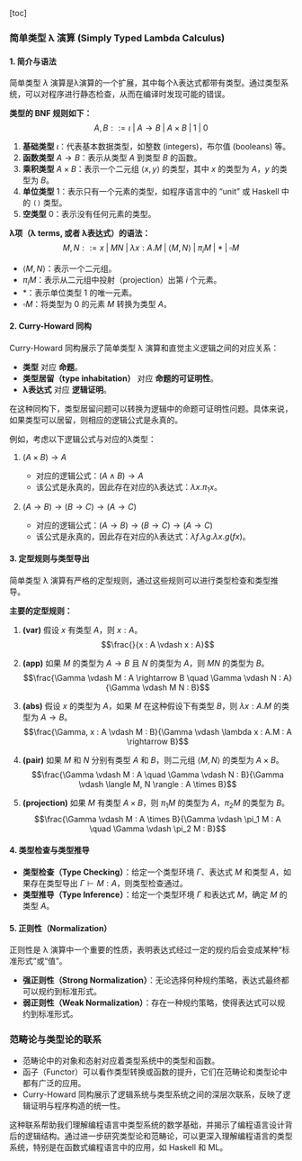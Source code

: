 [toc]

### 简单类型 λ 演算 (Simply Typed Lambda Calculus)

#### 1. 简介与语法
简单类型 $\lambda$ 演算是λ演算的一个扩展，其中每个λ表达式都带有类型。通过类型系统，可以对程序进行静态检查，从而在编译时发现可能的错误。

**类型的 BNF 规则如下：**
$$
A, B ::= \iota \;|\; A \rightarrow B \;|\; A \times B \;|\; 1 \;|\; 0
$$
1. **基础类型** $\iota$：代表基本数据类型，如整数 (integers)，布尔值 (booleans) 等。
2. **函数类型** $A \rightarrow B$：表示从类型 $A$ 到类型 $B$ 的函数。
3. **乘积类型** $A \times B$：表示一个二元组 $\langle x, y \rangle$ 的类型，其中 $x$ 的类型为 $A$，$y$ 的类型为 $B$。
4. **单位类型** $1$：表示只有一个元素的类型，如程序语言中的 “unit” 或 Haskell 中的 `()` 类型。
5. **空类型** $0$：表示没有任何元素的类型。

**λ项（λ terms, 或者 λ表达式）的语法：**
$$
M, N ::= x \;|\; M N \;|\; \lambda x : A.M \;|\; \langle M, N \rangle \;|\; \pi_i M \;|\; \ast \;|\; \square M
$$
- $\langle M, N \rangle$：表示一个二元组。
- $\pi_i M$：表示从二元组中投射（projection）出第 $i$ 个元素。
- $\ast$：表示单位类型 $1$ 的唯一元素。
- $\square M$：将类型为 $0$ 的元素 $M$ 转换为类型 $A$。

#### 2. Curry-Howard 同构

Curry-Howard 同构展示了简单类型 λ 演算和直觉主义逻辑之间的对应关系：
- **类型** 对应 **命题**。
- **类型居留（type inhabitation）** 对应 **命题的可证明性**。
- **λ表达式** 对应 **逻辑证明**。

在这种同构下，类型居留问题可以转换为逻辑中的命题可证明性问题。具体来说，如果类型可以居留，则相应的逻辑公式是永真的。

例如，考虑以下逻辑公式与对应的λ类型：
1. $(A \times B) \rightarrow A$
   - 对应的逻辑公式：$(A \land B) \rightarrow A$
   - 该公式是永真的，因此存在对应的λ表达式：$\lambda x.\pi_1 x$。

2. $(A \rightarrow B) \rightarrow (B \rightarrow C) \rightarrow (A \rightarrow C)$
   - 对应的逻辑公式：$(A \rightarrow B) \rightarrow (B \rightarrow C) \rightarrow (A \rightarrow C)$
   - 该公式是永真的，因此存在对应的λ表达式：$\lambda f.\lambda g.\lambda x.g(fx)$。

#### 3. 定型规则与类型导出
简单类型 λ 演算有严格的定型规则，通过这些规则可以进行类型检查和类型推导。

**主要的定型规则：**
1. **(var)** 假设 $x$ 有类型 $A$，则 $x : A$。
   $$\frac{}{x : A \vdash x : A}$$

2. **(app)** 如果 $M$ 的类型为 $A \rightarrow B$ 且 $N$ 的类型为 $A$，则 $M N$ 的类型为 $B$。
   $$\frac{\Gamma \vdash M : A \rightarrow B \quad \Gamma \vdash N : A}{\Gamma \vdash M N : B}$$

3. **(abs)** 假设 $x$ 的类型为 $A$，如果 $M$ 在这种假设下有类型 $B$，则 $\lambda x : A.M$ 的类型为 $A \rightarrow B$。
   $$\frac{\Gamma, x : A \vdash M : B}{\Gamma \vdash \lambda x : A.M : A \rightarrow B}$$

4. **(pair)** 如果 $M$ 和 $N$ 分别有类型 $A$ 和 $B$，则二元组 $\langle M, N \rangle$ 的类型为 $A \times B$。
   $$\frac{\Gamma \vdash M : A \quad \Gamma \vdash N : B}{\Gamma \vdash \langle M, N \rangle : A \times B}$$

5. **(projection)** 如果 $M$ 有类型 $A \times B$，则 $\pi_1 M$ 的类型为 $A$，$\pi_2 M$ 的类型为 $B$。
   $$\frac{\Gamma \vdash M : A \times B}{\Gamma \vdash \pi_1 M : A \quad \Gamma \vdash \pi_2 M : B}$$

#### 4. 类型检查与类型推导
- **类型检查（Type Checking）**：给定一个类型环境 $\Gamma$、表达式 $M$ 和类型 $A$，如果存在类型导出 $\Gamma \vdash M : A$，则类型检查通过。
- **类型推导（Type Inference）**：给定一个类型环境 $\Gamma$ 和表达式 $M$，确定 $M$ 的类型 $A$。

#### 5. 正则性（Normalization）
正则性是 λ 演算中一个重要的性质，表明表达式经过一定的规约后会变成某种“标准形式”或“值”。

- **强正则性（Strong Normalization）**：无论选择何种规约策略，表达式最终都可以规约到标准形式。
- **弱正则性（Weak Normalization）**：存在一种规约策略，使得表达式可以规约到标准形式。

### 范畴论与类型论的联系
- 范畴论中的对象和态射对应着类型系统中的类型和函数。
- 函子（Functor）可以看作类型转换或函数的提升，它们在范畴论和类型论中都有广泛的应用。
- Curry-Howard 同构展示了逻辑系统与类型系统之间的深层次联系，反映了逻辑证明与程序构造的统一性。

这种联系帮助我们理解编程语言中类型系统的数学基础，并揭示了编程语言设计背后的逻辑结构。通过进一步研究类型论和范畴论，可以更深入理解编程语言的类型系统，特别是在函数式编程语言中的应用，如 Haskell 和 ML。